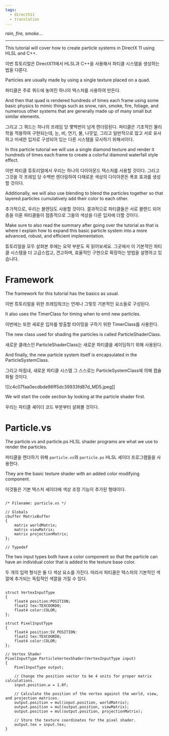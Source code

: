 ```yaml
---
tags:
  - directX11
  - translation
---
```


_rain, fire, smoke..._

---

This tutorial will cover how to create particle systems in DirectX 11 using HLSL and C++.

이번 튜토리얼은 DirectX11에서 HLSL과 C++을 사용해서 파티클 시스템을 생성하는 법을 다룬다.

Particles are usually made by using a single texture placed on a quad.

파티클은 주로 쿼드에 놓여진 하나의 텍스처를 사용하여 만든다.

And then that quad is rendered hundreds of times each frame using some basic physics to mimic things such as snow, rain, smoke, fire, foliage, and numerous other systems that are generally made up of many small but similar elements.

그리고 그 쿼드는 하나의 프레임 당 몇백번이 넘게 렌더링된다. 파티클은 기초적인 물리학을 적용하여 구현되는데, 눈, 비, 연기, 불, 나뭇잎, 그리고 일반적으로 많고 서로 유사하고 미세한 입자로 구성되어 있는 다른 시스템을 모사하기 위해서이다.

In this particle tutorial we will use a single diamond texture and render it hundreds of times each frame to create a colorful diamond waterfall style effect.

이번 파티클 튜토리얼에서 우리는 하나의 다이아몬드 텍스처를 사용할 것이다. 그리고 그것을 각 프레임 당 수백번 렌더링하여 다채로운 색상의 다이아몬든 폭포 효과를 생성할 것이다.

Additionally, we will also use blending to blend the particles together so that layered particles cumulatively add their color to each other.

추가적으로, 우리는 블렌딩도 사용할 것이다. 결과적으로 파티클들은 서로 블렌드 되어 층을 이룬 파티클들이 점증적으로 그들의 색상을 다른 입자에 더할 것이다.

Make sure to also read the summary after going over the tutorial as that is where I explain how to expand this basic particle system into a more advanced, robust, and efficient implementation.

튜토리얼을 모두 살펴본 후에는 요약 부분도 꼭 읽어보세요.
그곳에서 이 기본적인 파티클 시스템을 더 고급스럽고, 견고하며, 효율적인 구현으로 확장하는 방법을 설명하고 있습니다.

# Framework

The framework for this tutorial has the basics as usual.

이번 튜토리얼을 위한 프레임워크는 언제나 그렇듯 기본적인 요소들로 구성된다.

It also uses the TimerClass for timing when to emit new particles.

이번에는 또한 새로운 입자를 방출할 타이밍을 구하기 위한 TimerClass를 사용한다.

The new class used for shading the particles is called ParticleShaderClass.

새로운 클래스인 ParticleShaderClass는 새로운 파티클을 셰이딩하기 위해 사용된다.

And finally, the new particle system itself is encapsulated in the ParticleSystemClass.

그리고 마침내, 새로운 파티클 시스템 그 스스로는 ParticleSystemClass에 의해 캡슐화될 것이다.

![[c4c07faa0ecdbde96ff5dc39933fd87d_MD5.jpeg]]

We will start the code section by looking at the particle shader first.

우리는 파티클 셰이더 코드 부분부터 살펴볼 것이다.

# Particle.vs

The particle.vs and particle.ps HLSL shader programs are what we use to render the particles.

파티클을 렌더하기 위해 `particle.vs`와 `particle.ps` HLSL 셰이더 프로그램들을 사용한다.

They are the basic texture shader with an added color modifying component.

이것들은 기본 텍스처 셰이더에 색상 조정 기능이 추가된 형태이다.

```hlsl

/* Filename: particle.vs */

// Globals
cbuffer MatrixBuffer
{
	matrix worldMatrix;
	matrix viewMatrix;
	matrix projectionMatrix;
};

// Typedef

```

The two input types both have a color component so that the particle can have an individual color that is added to the texture base color.

두 개의 입력 형식은 둘 다 색상 요소를 가진다. 따라서 파티클은 텍스처의 기본적인 색깔에 추가되는 독립적인 색깔을 가질 수 있다.

```hlsl

struct VertexInputType
{
	float4 position:POSITION;
	float2 tex:TEXCOORD0;
	float4 color:COLOR;
};

struct PixelInputType
{
	float4 position:SV_POSITION:
	float2 tex:TEXCOORD0;
	float4 color:COLOR;
};

// Vertex Shader
PixelInputType ParticleVertexShader(VertexInputType input)
{
	PixelInputType output;
	
	// Change the position vector to be 4 units for proper matrix calculations.
	input.position.w = 1.0f;
	
	// Calculate the position of the vertex against the world, view, and projection matrices.
	output.position = mul(input.position, worldMatrix);
	output.position = mul(output.position, viewMatrix);
	output.position = mul(output.position, projectionMatrix);
	
	// Store the texture coordinates for the pixel shader.
	output.tex = input.tex;
}

```
